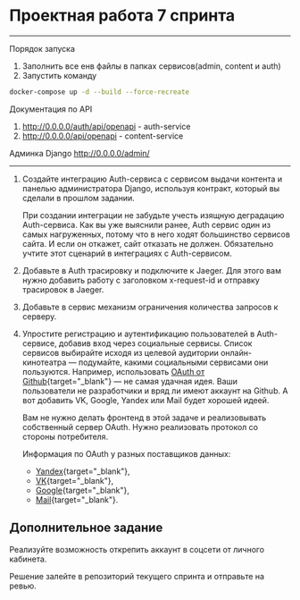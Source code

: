 # Проектная работа 7 спринта
__________
Порядок запуска
1. Заполнить все енв файлы в папках сервисов(admin, content и auth)
2. Запустить команду
```bash
docker-compose up -d --build --force-recreate
```
Документация по API
1. http://0.0.0.0/auth/api/openapi - auth-service
2. http://0.0.0.0/api/openapi - content-service

Админка Django
http://0.0.0.0/admin/

____________
1. Создайте интеграцию Auth-сервиса с сервисом выдачи контента и панелью администратора Django, используя контракт, который вы сделали в прошлом задании.
  
    При создании интеграции не забудьте учесть изящную деградацию Auth-сервиса. Как вы уже выяснили ранее, Auth сервис один из самых нагруженных, потому что в него ходят большинство сервисов сайта. И если он откажет, сайт отказать не должен. Обязательно учтите этот сценарий в интеграциях с Auth-сервисом.
2. Добавьте в Auth трасировку и подключите к Jaeger. Для этого вам нужно добавить работу с заголовком x-request-id и отправку трасировок в Jaeger.
3. Добавьте в сервис механизм ограничения количества запросов к серверу.
4. Упростите регистрацию и аутентификацию пользователей в Auth-сервисе, добавив вход через социальные сервисы. Список сервисов выбирайте исходя из целевой аудитории онлайн-кинотеатра — подумайте, какими социальными сервисами они пользуются. Например, использовать [OAuth от Github](https://docs.github.com/en/free-pro-team@latest/developers/apps/authorizing-oauth-apps){target="_blank"} — не самая удачная идея. Ваши пользователи не разработчики и вряд ли имеют аккаунт на Github. А вот добавить VK, Google, Yandex или Mail будет хорошей идеей.

    Вам не нужно делать фронтенд в этой задаче и реализовывать собственный сервер OAuth. Нужно реализовать протокол со стороны потребителя.
    
    Информация по OAuth у разных поставщиков данных: 
    
    - [Yandex](https://yandex.ru/dev/oauth/?turbo=true){target="_blank"},
    - [VK](https://vk.com/dev/access_token){target="_blank"},
    - [Google](https://developers.google.com/identity/protocols/oauth2){target="_blank"},
    - [Mail](https://api.mail.ru/docs/guides/oauth/){target="_blank"}.
    
## Дополнительное задание
    
Реализуйте возможность открепить аккаунт в соцсети от личного кабинета. 
    
Решение залейте в репозиторий текущего спринта и отправьте на ревью.
